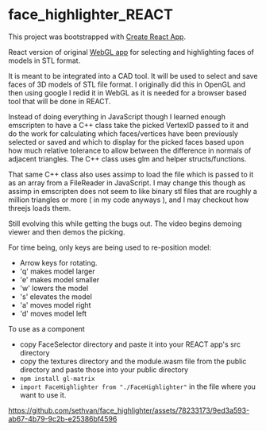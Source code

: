 # face_highlighter_REACT

This project was bootstrapped with [Create React App](https://github.com/facebook/create-react-app).  

React version of original [WebGL app](https://github.com/sethvan/face_highlighter) for selecting and highlighting faces of models in STL format.

It is meant to be integrated into a CAD tool. It will be used to select and save faces of 3D models of STL file format. I originally did this in OpenGL and then using google I redid it in WebGL as it is needed for a browser based tool that will be done in REACT.  

Instead of doing everything in JavaScript though I learned enough emscripten to have a C++ class take the picked VertexID passed to it and do the work for calculating which faces/vertices have been previously selected or saved and which to display for the picked faces based upon how much relative tolerance to allow between the difference in normals of adjacent triangles. The C++ class uses glm and helper structs/functions.  

That same C++ class also uses assimp to load the file which is passed to it as an array from a FileReader in JavaScript. I may change this though as assimp in emscripten does not seem to like binary stl files that are roughly a million triangles or more ( in my code anyways ), and I may checkout how threejs loads them.  

Still evolving this while getting the bugs out. The video begins demoing viewer and then demos the picking.

For time being, only keys are being used to re-position model:  

* Arrow keys for rotating.  
* 'q' makes model larger  
* 'e' makes model smaller  
* 'w' lowers the model  
* 's' elevates the model  
* 'a' moves model right  
* 'd' moves model left  
  
To use as a component  

* copy FaceSelector directory and paste it into your REACT app's src directory
* copy the textures directory and the module.wasm file from the public directory and paste those into your public directory
* `npm install gl-matrix`
* `import FaceHighlighter from "./FaceHighlighter"` in the file where you want to use it.

https://github.com/sethvan/face_highlighter/assets/78233173/9ed3a593-ab67-4b79-9c2b-e25386bf4596
